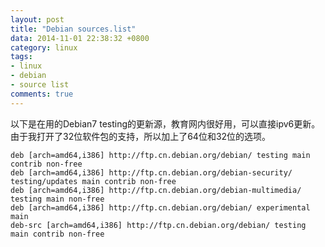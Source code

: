 ```yaml
---
layout: post
title: "Debian sources.list"
data: 2014-11-01 22:38:32 +0800
category: linux
tags: 
- linux
- debian
- source list
comments: true
---
```


以下是在用的Debian7 testing的更新源，教育网内很好用，可以直接ipv6更新。由于我打开了32位软件包的支持，所以加上了64位和32位的选项。

```
deb [arch=amd64,i386] http://ftp.cn.debian.org/debian/ testing main contrib non-free
deb [arch=amd64,i386] http://ftp.cn.debian.org/debian-security/ testing/updates main contrib non-free
deb [arch=amd64,i386] http://ftp.cn.debian.org/debian-multimedia/ testing main non-free
deb [arch=amd64,i386] http://ftp.cn.debian.org/debian/ experimental main
deb-src [arch=amd64,i386] http://ftp.cn.debian.org/debian/ testing main contrib non-free 
```

